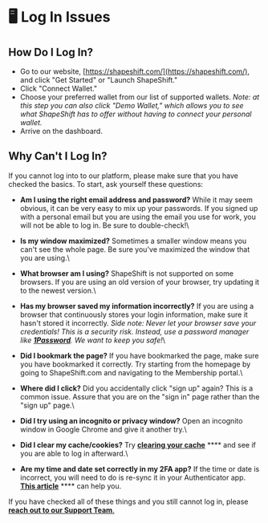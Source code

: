 # 🖥 Log In Issues

## How Do I Log In?

* Go to our website, [https://shapeshift.com/](https://shapeshift.com/), and click "Get Started" or "Launch ShapeShift."
* Click "Connect Wallet."
* Choose your preferred wallet from our list of supported wallets. _Note: at this step you can also click "Demo Wallet," which allows you to see what ShapeShift has to offer without having to connect your personal wallet._
* Arrive on the dashboard.

## Why Can't I Log In?

If you cannot log into to our platform, please make sure that you have checked the basics. To start, ask yourself these questions:

* **Am I using the right email address and password?** While it may seem obvious, it can be very easy to mix up your passwords. If you signed up with a personal email but you are using the email you use for work, you will not be able to log in. Be sure to double-check!\\
* **Is my window maximized?** Sometimes a smaller window means you can't see the whole page. Be sure you've maximized the window that you are using.\\
* **What browser am I using?** ShapeShift is not supported on some browsers. If you are using an old version of your browser, try updating it to the newest version.\\
* **Has my browser saved my information incorrectly?** If you are using a browser that continuously stores your login information, make sure it hasn't stored it incorrectly. _Side note: Never let your browser save your credentials! This is a security risk. Instead, use a password manager like_ [_**1Password**_](https://1password.com/)_. We want to keep you safe!_\\
* **Did I bookmark the page?** If you have bookmarked the page, make sure you have bookmarked it correctly. Try starting from the homepage by going to ShapeShift.com and navigating to the Membership portal.\\
* **Where did I click?** Did you accidentally click "sign up" again? This is a common issue. Assure that you are on the "sign in" page rather than the "sign up" page.\\
* **Did I try using an incognito or privacy window?** Open an incognito window in Google Chrome and give it another try.\\
* **Did I clear my cache/cookies?** Try [**clearing your cache**](https://kb.iu.edu/d/ahic) \*\*\*\* and see if you are able to log in afterward.\

* **Are my time and date set correctly in my 2FA app?** If the time or date is incorrect, you will need to do is re-sync it in your Authenticator app. [**This article**](https://support.google.com/accounts/answer/185834?hl=en) \*\*\*\* can help you.

If you have checked all of these things and you still cannot log in, please [**reach out to our Support Team**.](https://shapeshift.zendesk.com/hc/en-us)
